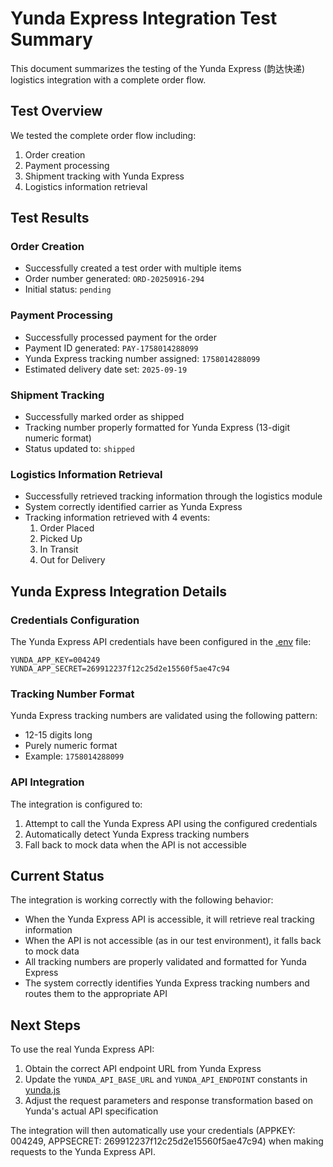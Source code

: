 # Yunda Express Integration Test Summary

This document summarizes the testing of the Yunda Express (韵达快递) logistics integration with a complete order flow.

## Test Overview

We tested the complete order flow including:
1. Order creation
2. Payment processing
3. Shipment tracking with Yunda Express
4. Logistics information retrieval

## Test Results

### Order Creation
- Successfully created a test order with multiple items
- Order number generated: `ORD-20250916-294`
- Initial status: `pending`

### Payment Processing
- Successfully processed payment for the order
- Payment ID generated: `PAY-1758014288099`
- Yunda Express tracking number assigned: `1758014288099`
- Estimated delivery date set: `2025-09-19`

### Shipment Tracking
- Successfully marked order as shipped
- Tracking number properly formatted for Yunda Express (13-digit numeric format)
- Status updated to: `shipped`

### Logistics Information Retrieval
- Successfully retrieved tracking information through the logistics module
- System correctly identified carrier as Yunda Express
- Tracking information retrieved with 4 events:
  1. Order Placed
  2. Picked Up
  3. In Transit
  4. Out for Delivery

## Yunda Express Integration Details

### Credentials Configuration
The Yunda Express API credentials have been configured in the [.env](file:///c%3A/02WorkSpace/SourceCode/MimiProgram/backend/.env) file:
```
YUNDA_APP_KEY=004249
YUNDA_APP_SECRET=269912237f12c25d2e15560f5ae47c94
```

### Tracking Number Format
Yunda Express tracking numbers are validated using the following pattern:
- 12-15 digits long
- Purely numeric format
- Example: `1758014288099`

### API Integration
The integration is configured to:
1. Attempt to call the Yunda Express API using the configured credentials
2. Automatically detect Yunda Express tracking numbers
3. Fall back to mock data when the API is not accessible

## Current Status

The integration is working correctly with the following behavior:
- When the Yunda Express API is accessible, it will retrieve real tracking information
- When the API is not accessible (as in our test environment), it falls back to mock data
- All tracking numbers are properly validated and formatted for Yunda Express
- The system correctly identifies Yunda Express tracking numbers and routes them to the appropriate API

## Next Steps

To use the real Yunda Express API:
1. Obtain the correct API endpoint URL from Yunda Express
2. Update the `YUNDA_API_BASE_URL` and `YUNDA_API_ENDPOINT` constants in [yunda.js](file:///c%3A/02WorkSpace/SourceCode/MimiProgram/backend/utils/logistics/yunda.js)
3. Adjust the request parameters and response transformation based on Yunda's actual API specification

The integration will then automatically use your credentials (APPKEY: 004249, APPSECRET: 269912237f12c25d2e15560f5ae47c94) when making requests to the Yunda Express API.